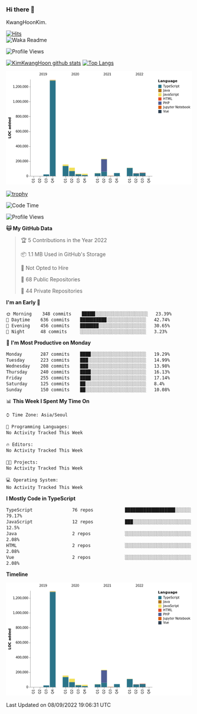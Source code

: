 ### Hi there 👋

KwangHoonKim.

[![Hits](https://hits.seeyoufarm.com/api/count/incr/badge.svg?url=https%3A%2F%2Fgithub.com%2Frhkdgns95)](https://hits.seeyoufarm.com)  
![Waka Readme](https://github.com/rhkdgns95/rhkdgns95/workflows/Waka%20Readme/badge.svg)

![Profile Views](http://img.shields.io/badge/Profile%20Views-0-blue)

[![KimKwangHoon github stats](https://github-readme-stats.vercel.app/api?username=rhkdgns95&show_icons=true)](https://github.com/rhkdgns95/github-readme-stats)   [![Top Langs](https://github-readme-stats.vercel.app/api/top-langs/?username=rhkdgns95&layout=compact)](https://github.com/rhkdgns95/github-readme-stats)   


![Chart not found](https://raw.githubusercontent.com/rhkdgns95/rhkdgns95/master/charts/bar_graph.png) 

[![trophy](https://github-profile-trophy.vercel.app/?username=rhkdgns95)](https://github.com/rhkdgns95/github-profile-trophy)

<!--START_SECTION:waka-->
![Code Time](http://img.shields.io/badge/Code%20Time-3%2C284%20hrs%2052%20mins-blue)

![Profile Views](http://img.shields.io/badge/Profile%20Views-0-blue)

**🐱 My GitHub Data** 

> 🏆 5 Contributions in the Year 2022
 > 
> 📦 1.1 MB Used in GitHub's Storage 
 > 
> 🚫 Not Opted to Hire
 > 
> 📜 68 Public Repositories 
 > 
> 🔑 44 Private Repositories  
 > 
**I'm an Early 🐤** 

```text
🌞 Morning    348 commits    █████░░░░░░░░░░░░░░░░░░░░   23.39% 
🌆 Daytime    636 commits    ██████████░░░░░░░░░░░░░░░   42.74% 
🌃 Evening    456 commits    ███████░░░░░░░░░░░░░░░░░░   30.65% 
🌙 Night      48 commits     ░░░░░░░░░░░░░░░░░░░░░░░░░   3.23%

```
📅 **I'm Most Productive on Monday** 

```text
Monday       287 commits    ████░░░░░░░░░░░░░░░░░░░░░   19.29% 
Tuesday      223 commits    ███░░░░░░░░░░░░░░░░░░░░░░   14.99% 
Wednesday    208 commits    ███░░░░░░░░░░░░░░░░░░░░░░   13.98% 
Thursday     240 commits    ████░░░░░░░░░░░░░░░░░░░░░   16.13% 
Friday       255 commits    ████░░░░░░░░░░░░░░░░░░░░░   17.14% 
Saturday     125 commits    ██░░░░░░░░░░░░░░░░░░░░░░░   8.4% 
Sunday       150 commits    ██░░░░░░░░░░░░░░░░░░░░░░░   10.08%

```


📊 **This Week I Spent My Time On** 

```text
⌚︎ Time Zone: Asia/Seoul

💬 Programming Languages: 
No Activity Tracked This Week

🔥 Editors: 
No Activity Tracked This Week

🐱‍💻 Projects: 
No Activity Tracked This Week

💻 Operating System: 
No Activity Tracked This Week

```

**I Mostly Code in TypeScript** 

```text
TypeScript               76 repos            ███████████████████░░░░░░   79.17% 
JavaScript               12 repos            ███░░░░░░░░░░░░░░░░░░░░░░   12.5% 
Java                     2 repos             ░░░░░░░░░░░░░░░░░░░░░░░░░   2.08% 
HTML                     2 repos             ░░░░░░░░░░░░░░░░░░░░░░░░░   2.08% 
Vue                      2 repos             ░░░░░░░░░░░░░░░░░░░░░░░░░   2.08%

```


**Timeline**

![Chart not found](https://raw.githubusercontent.com/rhkdgns95/rhkdgns95/master/charts/bar_graph.png) 


 Last Updated on 08/09/2022 19:06:31 UTC
<!--END_SECTION:waka-->
